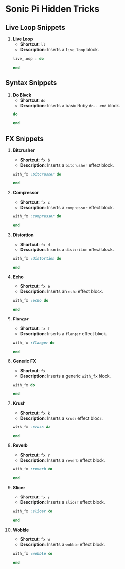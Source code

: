 # Sonic Pi Hidden Tricks

## Live Loop Snippets

1. **Live Loop**
    - **Shortcut**: `ll`
    - **Description**: Inserts a `live_loop` block.
    ```ruby
    live_loop : do

    end
    ```

## Syntax Snippets

1. **Do Block**
    - **Shortcut**: `do`
    - **Description**: Inserts a basic Ruby `do...end` block.
    ```ruby
    do

    end
    ```

## FX Snippets

1. **Bitcrusher**
    - **Shortcut**: `fx b`
    - **Description**: Inserts a `bitcrusher` effect block.
    ```ruby
    with_fx :bitcrusher do

    end
    ```

2. **Compressor**
    - **Shortcut**: `fx c`
    - **Description**: Inserts a `compressor` effect block.
    ```ruby
    with_fx :compressor do

    end
    ```

3. **Distortion**
    - **Shortcut**: `fx d`
    - **Description**: Inserts a `distortion` effect block.
    ```ruby
    with_fx :distortion do

    end
    ```

4. **Echo**
    - **Shortcut**: `fx e`
    - **Description**: Inserts an `echo` effect block.
    ```ruby
    with_fx :echo do

    end
    ```

5. **Flanger**
    - **Shortcut**: `fx f`
    - **Description**: Inserts a `flanger` effect block.
    ```ruby
    with_fx :flanger do

    end
    ```

6. **Generic FX**
    - **Shortcut**: `fx`
    - **Description**: Inserts a generic `with_fx` block.
    ```ruby
    with_fx do

    end
    ```

7. **Krush**
    - **Shortcut**: `fx k`
    - **Description**: Inserts a `krush` effect block.
    ```ruby
    with_fx :krush do

    end
    ```

8. **Reverb**
    - **Shortcut**: `fx r`
    - **Description**: Inserts a `reverb` effect block.
    ```ruby
    with_fx :reverb do

    end
    ```

9. **Slicer**
    - **Shortcut**: `fx s`
    - **Description**: Inserts a `slicer` effect block.
    ```ruby
    with_fx :slicer do

    end
    ```

10. **Wobble**
    - **Shortcut**: `fx w`
    - **Description**: Inserts a `wobble` effect block.
    ```ruby
    with_fx :wobble do

    end
    ```
